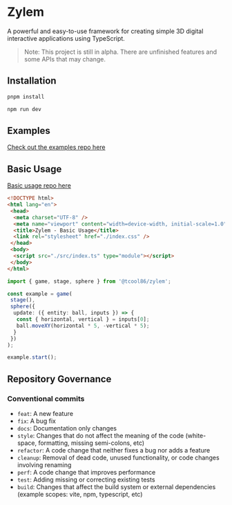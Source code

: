 # Zylem

A powerful and easy-to-use framework for creating simple 3D digital interactive applications using TypeScript.

>Note: This project is still in alpha. There are unfinished features and some APIs that may change.

## Installation

```bash
pnpm install
```

```bash
npm run dev
```

## Examples

[Check out the examples repo here](https://github.com/tcool86/zylem-examples/tree/master)

## Basic Usage

[Basic usage repo here](https://github.com/tcool86/zylem-basic)

```html
<!DOCTYPE html>
<html lang="en">
 <head>
  <meta charset="UTF-8" />
  <meta name="viewport" content="width=device-width, initial-scale=1.0" />
  <title>Zylem - Basic Usage</title>
  <link rel="stylesheet" href="./index.css" />
 </head>
 <body>
  <script src="./src/index.ts" type="module"></script>
 </body>
</html>
```

```typescript
import { game, stage, sphere } from '@tcool86/zylem';

const example = game(
 stage(),
 sphere({
  update: ({ entity: ball, inputs }) => {
   const { horizontal, vertical } = inputs[0];
   ball.moveXY(horizontal * 5, -vertical * 5);
  }
 })
);

example.start();
```

## Repository Governance

### Conventional commits

- `feat`: A new feature
- `fix`: A bug fix
- `docs`: Documentation only changes
- `style`: Changes that do not affect the meaning of the code (white-space, formatting, missing semi-colons, etc)
- `refactor`: A code change that neither fixes a bug nor adds a feature
- `cleanup`: Removal of dead code, unused functionality, or code changes involving renaming
- `perf`: A code change that improves performance
- `test`: Adding missing or correcting existing tests
- `build`: Changes that affect the build system or external dependencies (example scopes: vite, npm, typescript, etc)
